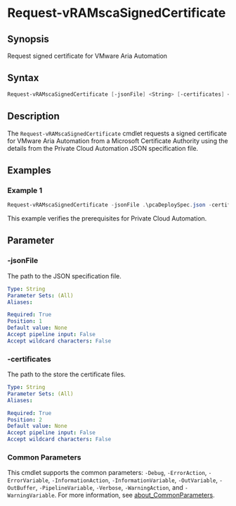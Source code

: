 # Request-vRAMscaSignedCertificate

## Synopsis

Request signed certificate for VMware Aria Automation

## Syntax

```powershell
Request-vRAMscaSignedCertificate [-jsonFile] <String> [-certificates] <String> [<CommonParameters>]
```

## Description

The `Request-vRAMscaSignedCertificate` cmdlet requests a signed certificate for VMware Aria Automation from a Microsoft Certificate Authority using the details from the Private Cloud Automation JSON specification file.

## Examples

### Example 1

```powershell
Request-vRAMscaSignedCertificate -jsonFile .\pcaDeploySpec.json -certificates .\certificates\
```

This example verifies the prerequisites for Private Cloud Automation.

## Parameter

### -jsonFile

The path to the JSON specification file.

```yaml
Type: String
Parameter Sets: (All)
Aliases:

Required: True
Position: 1
Default value: None
Accept pipeline input: False
Accept wildcard characters: False
```

### -certificates

The path to the store the certificate files.

```yaml
Type: String
Parameter Sets: (All)
Aliases:

Required: True
Position: 2
Default value: None
Accept pipeline input: False
Accept wildcard characters: False
```

### Common Parameters

This cmdlet supports the common parameters: `-Debug`, `-ErrorAction`, `-ErrorVariable`, `-InformationAction`, `-InformationVariable`, `-OutVariable`, `-OutBuffer`, `-PipelineVariable`, `-Verbose`, `-WarningAction`, and `-WarningVariable`. For more information, see [about_CommonParameters](http://go.microsoft.com/fwlink/?LinkID=113216).
